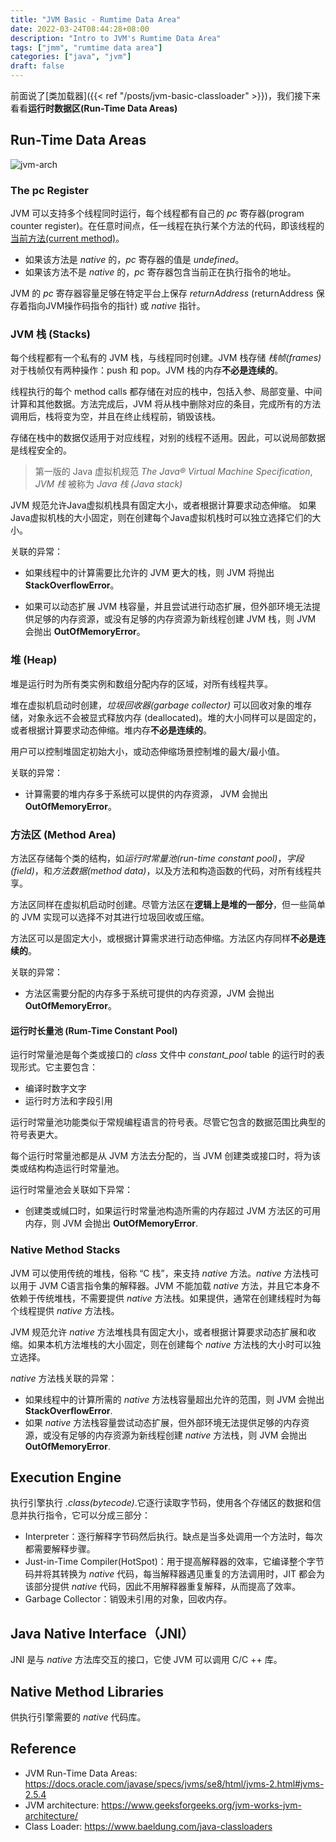```yaml
---
title: "JVM Basic - Rumtime Data Area"
date: 2022-03-24T08:44:28+08:00
description: "Intro to JVM's Rumtime Data Area"
tags: ["jmm", "rumtime data area"]
categories: ["java", "jvm"]
draft: false
---
```


前面说了[类加载器]({{< ref "/posts/jvm-basic-classloader" >}})，我们接下来看看**运行时数据区(Run-Time Data Areas)**

## Run-Time Data Areas

![jvm-arch](/img/jvm-arch.png)

### The pc Register

JVM 可以支持多个线程同时运行，每个线程都有自己的 *pc* 寄存器(program counter register)。在任意时间点，任一线程在执行某个方法的代码，即该线程的[当前方法(current method)][currm]。

+ 如果该方法是 *native* 的，*pc* 寄存器的值是 *undefined*。
+ 如果该方法不是 *native* 的，*pc* 寄存器包含当前正在执行指令的地址。

JVM 的 *pc* 寄存器容量足够在特定平台上保存 *returnAddress* (returnAddress 保存着指向JVM操作码指令的指针) 或 *native* 指针。

### JVM 栈 (Stacks)

每个线程都有一个私有的 JVM 栈，与线程同时创建。JVM 栈存储 *栈帧(frames)* 对于栈帧仅有两种操作：push 和 pop。JVM 栈的内存**不必是连续的**。

线程执行的每个 method calls 都存储在对应的栈中，包括入参、局部变量、中间计算和其他数据。方法完成后，JVM 将从栈中删除对应的条目，完成所有的方法调用后，栈将变为空，并且在终止线程前，销毁该栈。

存储在栈中的数据仅适用于对应线程，对别的线程不适用。因此，可以说局部数据是线程安全的。

> 第一版的 Java 虚拟机规范 *The Java® Virtual Machine Specification*, *JVM 栈* 被称为 *Java 栈 (Java stack)*

JVM 规范允许Java虚拟机栈具有固定大小，或者根据计算要求动态伸缩。 如果Java虚拟机栈的大小固定，则在创建每个Java虚拟机栈时可以独立选择它们的大小。

关联的异常：

+ 如果线程中的计算需要比允许的 JVM 更大的栈，则 JVM 将抛出 **StackOverflowError**。

+ 如果可以动态扩展 JVM 栈容量，并且尝试进行动态扩展，但外部环境无法提供足够的内存资源，或没有足够的内存资源为新线程创建 JVM 栈，则 JVM 会抛出 **OutOfMemoryError**。

### 堆 (Heap)

堆是运行时为所有类实例和数组分配内存的区域，对所有线程共享。

堆在虚拟机启动时创建，*垃圾回收器(garbage collector)* 可以回收对象的堆存储，对象永远不会被显式释放内存 (deallocated)。堆的大小同样可以是固定的，或者根据计算要求动态伸缩。堆内存**不必是连续的**。

用户可以控制堆固定初始大小，或动态伸缩场景控制堆的最大/最小值。

关联的异常：

+ 计算需要的堆内存多于系统可以提供的内存资源， JVM 会抛出 **OutOfMemoryError**。

### 方法区 (Method Area)

方法区存储每个类的结构，如*运行时常量池(run-time constant pool)*，*字段(field)*，和*方法数据(method data)*，以及方法和构造函数的代码，对所有线程共享。

方法区同样在虚拟机启动时创建。尽管方法区在**逻辑上是堆的一部分**，但一些简单的 JVM 实现可以选择不对其进行垃圾回收或压缩。

方法区可以是固定大小，或根据计算需求进行动态伸缩。方法区内存同样**不必是连续的**。

关联的异常：

+ 方法区需要分配的内存多于系统可提供的内存资源，JVM 会抛出 **OutOfMemoryError**。

#### 运行时长量池 (Rum-Time Constant Pool)

运行时常量池是每个类或接口的 *class* 文件中 *constant_pool* table 的运行时的表现形式。它主要包含：

+ 编译时数字文字
+ 运行时方法和字段引用

运行时常量池功能类似于常规编程语言的符号表。尽管它包含的数据范围比典型的符号表更大。

每个运行时常量池都是从 JVM 方法去分配的，当 JVM 创建类或接口时，将为该类或结构构造运行时常量池。

运行时常量池会关联如下异常：

+ 创建类或缄口时，如果运行时常量池构造所需的内存超过 JVM 方法区的可用内存，则 JVM 会抛出 **OutOfMemoryError**.

### Native Method Stacks

JVM 可以使用传统的堆栈，俗称 “C 栈”，来支持 *native* 方法。*native* 方法栈可以用于 JVM C语言指令集的解释器。JVM 不能加载 *native* 方法，并且它本身不依赖于传统堆栈，不需要提供 *native* 方法栈。如果提供，通常在创建线程时为每个线程提供 *native* 方法栈。

JVM 规范允许 *native* 方法堆栈具有固定大小，或者根据计算要求动态扩展和收缩。如果本机方法堆栈的大小固定，则在创建每个 *native* 方法栈的大小时可以独立选择。

*native* 方法栈关联的异常：

+ 如果线程中的计算所需的 *native* 方法栈容量超出允许的范围，则 JVM 会抛出 **StackOverflowError**.
+ 如果 *native* 方法栈容量尝试动态扩展，但外部环境无法提供足够的内存资源，或没有足够的内存资源为新线程创建 *native* 方法栈，则 JVM 会抛出 **OutOfMemoryError**.

## Execution Engine

执行引擎执行 *.class(bytecode)*.它逐行读取字节码，使用各个存储区的数据和信息并执行指令，它可以分成三部分：

+ Interpreter：逐行解释字节码然后执行。缺点是当多处调用一个方法时，每次都需要解释步骤。
+ Just-in-Time Compiler(HotSpot)：用于提高解释器的效率，它编译整个字节码并将其转换为 *native* 代码，每当解释器遇见重复的方法调用时，JIT 都会为该部分提供 *native* 代码，因此不用解释器重复解释，从而提高了效率。
+ Garbage Collector：销毁未引用的对象，回收内存。

## Java Native Interface（JNI）

JNI 是与 *native* 方法库交互的接口，它使 JVM 可以调用 C/C ++ 库。

## Native Method Libraries

供执行引擎需要的 *native* 代码库。

## Reference

+ JVM Run-Time Data Areas: <https://docs.oracle.com/javase/specs/jvms/se8/html/jvms-2.html#jvms-2.5.4>
+ JVM architecture: <https://www.geeksforgeeks.org/jvm-works-jvm-architecture/>
+ Class Loader: <https://www.baeldung.com/java-classloaders>

[currm]:https://docs.oracle.com/javase/specs/jvms/se8/html/jvms-2.html#jvms-2.6
